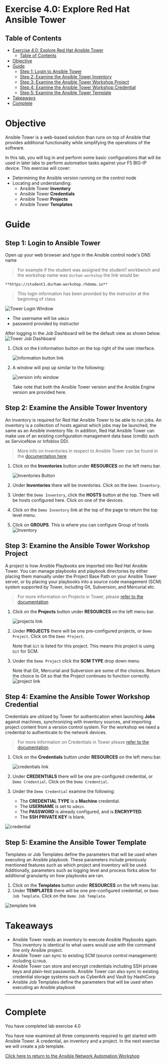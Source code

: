 # Exercise 4.0: Explore Red Hat Ansible Tower

## Table of Contents
- [Exercise 4.0: Explore Red Hat Ansible Tower](#exercise-40-explore-red-hat-ansible-tower)
  - [Table of Contents](#table-of-contents)
- [Objective](#objective)
- [Guide](#guide)
  - [Step 1: Login to Ansible Tower](#step-1-login-to-ansible-tower)
  - [Step 2: Examine the Ansible Tower Inventory](#step-2-examine-the-ansible-tower-inventory)
  - [Step 3: Examine the Ansible Tower Workshop Project](#step-3-examine-the-ansible-tower-workshop-project)
  - [Step 4: Examine the Ansible Tower Workshop Credential](#step-4-examine-the-ansible-tower-workshop-credential)
  - [Step 5: Examine the Ansible Tower Template](#step-5-examine-the-ansible-tower-template)
- [Takeaways](#takeaways)
- [Complete](#complete)

# Objective

Ansible Tower is a web-based solution than runs on top of Ansible that provides additional functionality while simplifying the operations of the software.

In this lab, you will log in and perform some basic configurations that will be used in later labs to perform automation tasks against your F5 BIG-IP device.  This exercise will cover:
- Determining the Ansible version running on the control node
- Locating and understanding:
  - Ansible Tower **Inventory**
  - Ansible Tower **Credentials**
  - Ansible Tower **Projects**
  - Ansible Tower **Templates**

# Guide

## Step 1: Login to Ansible Tower

Open up your web browser and type in the Ansible control node's DNS name

>For example if the student was assigned the student1 workbench and the workshop name was `durham-workshop` the link would be:

    **https://student1.durham-workshop.rhdemo.io**

>This login information has been provided by the instructor at the beginning of class.

![Tower Login Window](images/login_window.png)
- The username will be `admin`
- password provided by instructor

After logging in the Job Dashboard will be the default view as shown below.
![Tower Job Dashboard](images/tower_login.png)

1.  Click on the **i** information button on the top right of the user interface.

    ![information button link](images/information_button.png)

2.  A window will pop up similar to the following:

    ![version info window](images/version_info.png)

    Take note that both the Ansible Tower version and the Ansible Engine version are provided here.


## Step 2: Examine the Ansible Tower Inventory

An inventory is required for Red Hat Ansible Tower to be able to run jobs.  An inventory is a collection of hosts against which jobs may be launched, the same as an Ansible inventory file. In addition, Red Hat Ansible Tower can make use of an existing configuration management data base (cmdb) such as ServiceNow or Infoblox DDI.

>More info on Inventories in respect to Ansible Tower can be found in the [documentation here](https://docs.ansible.com/ansible-tower/latest/html/userguide/inventories.html)

1. Click on the **Inventories** button under **RESOURCES** on the left menu bar.  

    ![Inventories Button](images/inventories.png)

2. Under **Inventories** there will be inventories.  Click on the `Demo Inventory`.  

3. Under the `Demo Inventory`, click the **HOSTS** button at the top.  There will be hosts configured here.  Click on one of the devices.

4. Click on the `Demo Inventory` link at the top of the page to return the top level menu.

5. Click on **GROUPS**.  This is where you can configure Group of hosts
       ![Inventory](images/inventory.png)


## Step 3: Examine the Ansible Tower Workshop Project

A project is how Ansible Playbooks are imported into Red Hat Ansible Tower.  You can manage playbooks and playbook directories by either placing them manually under the Project Base Path on your Ansible Tower server, or by placing your playbooks into a source code management (SCM) system supported by Tower, including Git, Subversion, and Mercurial etc.

> For more information on Projects in Tower, please [refer to the documentation](https://docs.ansible.com/ansible-tower/latest/html/userguide/projects.html)

1. Click on the **Projects** button under **RESOURCES** on the left menu bar.  

    ![projects link](images/projects.png)

2. Under **PROJECTS** there will be one pre-configured projects, or `Demo Project`.  Click on the `Demo Project`.  

    Note that `Git` is listed for this project.  This means this project is using `Git` for SCM.

3. Under the `Demo Project` click the **SCM TYPE** drop down menu

    Note that Git, Mercurial and Subversion are some of the choices.  Return the choice to Git so that the Project continues to function correctly.
![project link](images/project.png)

## Step 4: Examine the Ansible Tower Workshop Credential

Credentials are utilized by Tower for authentication when launching **Jobs** against machines, synchronizing with inventory sources, and importing project content from a version control system.  For the workshop we need a credential to authenticate to the network devices.

> For more information on Credentials in Tower please [refer to the documentation](https://docs.ansible.com/ansible-tower/latest/html/userguide/credentials.html).

1. Click on the **Credentials** button under **RESOURCES** on the left menu bar.  

    ![credentials link](images/credentials.png)

2. Under **CREDENTIALS** there will be one pre-configured credential, or `Demo Credential`.  Click on the `Demo Credential`.  

3. Under the `Demo Credential` examine the following:
    - The **CREDENTIAL TYPE** is a **Machine** credential.  
    - The **USERNAME** is set to `admin`.
    - The **PASSWORD** is already configured, and is **ENCRYPTED**.
    - The **SSH PRIVATE KEY** is blank.

![credential](images/credential.png)

## Step 5: Examine the Ansible Tower Template

Templates or Job Templates define the parameters that will be used when executing an Ansible playbook. These parameters include previously mentioned features such as which project and inventory will be used.
Additionally, parameters such as logging level and process forks allow for additional granularity on how playbooks are ran.

1. Click on the **Templates** button under **RESOURCES** on the left menu bar.  
2. Under **TEMPLATES** there will be one pre-configured credential, or `Demo Job Template`.  Click on the `Demo Job Template`.  


![template link](images/template.png)

# Takeaways

- Ansible Tower needs an inventory to execute Ansible Playbooks again.  This inventory is identical to what users would use with the command line only Ansible project.  
- Ansible Tower can sync to existing SCM (source control management) including `GitHub`.  
- Ansible Tower can store and encrypt credentials including SSH private keys and plain-text passwords.  Ansible Tower can also sync to existing credential storage systems such as CyberArk and Vault by HashiCorp
- Ansible Job Templates define the parameters that will be used when executing an Ansible playbook

---

# Complete

You have completed lab exercise 4.0

You have now examined all three components required to get started with Ansible Tower.  A credential, an inventory and a project.  In the next exercise we will create a job template.

[Click here to return to the Ansible Network Automation Workshop](../README.md)
